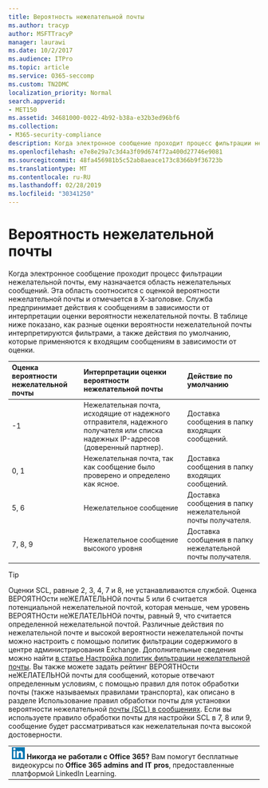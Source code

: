 ```yaml
---
title: Вероятность нежелательной почты
ms.author: tracyp
author: MSFTTracyP
manager: laurawi
ms.date: 10/2/2017
ms.audience: ITPro
ms.topic: article
ms.service: O365-seccomp
ms.custom: TN2DMC
localization_priority: Normal
search.appverid:
- MET150
ms.assetid: 34681000-0022-4b92-b38a-e32b3ed96bf6
ms.collection:
- M365-security-compliance
description: Когда электронное сообщение проходит процесс фильтрации нежелательной почты, ему назначается область нежелательных сообщений. Эта область соотносится с оценкой вероятности нежелательной почты и отмечается в Х-заголовке. Служба предпринимает действия к сообщениям в зависимости от интерпретации оценки вероятности нежелательной почты. В таблице ниже показано, как разные оценки вероятности нежелательной почты интерпретируются фильтрами, а также действия по умолчанию, которые применяются к входящим сообщениям в зависимости от оценки.
ms.openlocfilehash: e7e8e29a7c3d4a3f09d674f72a400d27746e9081
ms.sourcegitcommit: 48fa456981b5c52ab8aeace173c8366b9f36723b
ms.translationtype: MT
ms.contentlocale: ru-RU
ms.lasthandoff: 02/28/2019
ms.locfileid: "30341250"
---
```

# <a name="spam-confidence-levels"></a>Вероятность нежелательной почты

Когда электронное сообщение проходит процесс фильтрации нежелательной почты, ему назначается область нежелательных сообщений. Эта область соотносится с оценкой вероятности нежелательной почты и отмечается в Х-заголовке. Служба предпринимает действия к сообщениям в зависимости от интерпретации оценки вероятности нежелательной почты. В таблице ниже показано, как разные оценки вероятности нежелательной почты интерпретируются фильтрами, а также действия по умолчанию, которые применяются к входящим сообщениям в зависимости от оценки.
  
|**Оценка вероятности нежелательной почты**|**Интерпретации оценки вероятности нежелательной почты**|**Действие по умолчанию**|
|:-----|:-----|:-----|
|-1|Нежелательная почта, исходящие от надежного отправителя, надежного получателя или списка надежных IP-адресов (доверенный партнер).|Доставка сообщения в папку входящих сообщений.|
|0, 1|Нежелательная почта, так как сообщение было проверено и определено как ясное.|Доставка сообщения в папку входящих сообщений.|
|5, 6|Нежелательное сообщение|Доставка сообщения в папку нежелательной почты получателя.|
|7, 8, 9|Нежелательное сообщение высокого уровня|Доставка сообщения в папку нежелательной почты получателя.|
   
> [!TIP]
> Оценки SCL, равные 2, 3, 4, 7 и 8, не устанавливаются службой. Оценка ВЕРОЯТНОсти неЖЕЛАТЕЛЬНОй почты 5 или 6 считается потенциальной нежелательной почтой, которая меньше, чем уровень ВЕРОЯТНОсти неЖЕЛАТЕЛЬНОй почты, равный 9, что считается определенной нежелательной почтой. Различные действия по нежелательной почте и высокой вероятности нежелательной почты можно настроить с помощью политик фильтрации содержимого в центре администрирования Exchange. Дополнительные сведения можно найти [в статье Настройка политик фильтрации нежелательной почты](configure-your-spam-filter-policies.md). Вы также можете задать рейтинг ВЕРОЯТНОсти неЖЕЛАТЕЛЬНОй почты для сообщений, которые отвечают определенным условиям, с помощью правил для поток обработки почты (также называемых правилами транспорта), как описано в разделе Использование правил обработки почты для установки вероятности нежелательной [почты (SCL) в сообщениях](use-mail-flow-rules-to-set-the-spam-confidence-level-scl-in-messages.md). Если вы используете правило обработки почты для настройки SCL в 7, 8 или 9, сообщение будет рассматриваться как нежелательная почта высокой достоверности. 
  
||
|:-----|
|![Небольшой значок LinkedIn Learning](media/eac8a413-9498-4220-8544-1e37d1aaea13.png) **Никогда не работали с Office 365?**         Вам помогут бесплатные видеокурсы по **Office 365 admins and IT pros**, предоставленные платформой LinkedIn Learning.|
   

